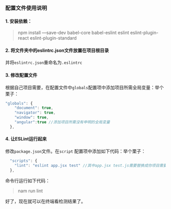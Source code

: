 ### 配置文件使用说明

#### 1. 安装依赖：

> npm install —save-dev babel-core babel-eslint eslint eslint-plugin-react eslint-plugin-standard 

#### 2. 将文件夹中的eslintrc.json文件放置在项目根目录

并将`eslintrc.json`重命名为`.eslintrc`

#### 3. 修改配置文件

根据自己项目需要，在配置文件中`globals`配置项中添加项目所需全局变量：举个栗子：

``` javascript
"globals": {
    "document": true,
    "navigator": true,
    "window": true,
    "angular":true //添加项目所需没有申明的全局变量
  },
```

#### 4. 让ESLint运行起来

修改`package.json`文件。在`script` 配置项中添加如下代码：举个栗子：

``` javascript
  "scripts": {
    "lint": "eslint app.jsx test" //其中app.jsx test.js需要替换成你项目需要检测的文件或文件夹
  },
```

命令行运行如下代码：

> nam run lint

好了，现在就可以在终端看检测结果了。
